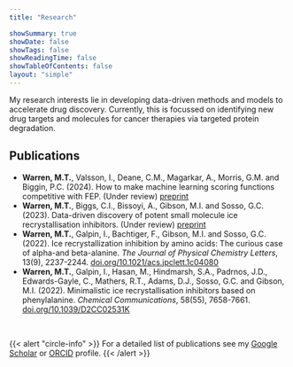 ```yaml
---
title: "Research"

showSummary: true
showDate: false
showTags: false
showReadingTime: false
showTableOfContents: false
layout: "simple"
---
```


My research interests lie in developing data-driven methods and models to accelerate drug discovery. Currently, this is focussed on identifying new drug targets and molecules for cancer therapies via targeted protein degradation. 


## Publications

- __Warren, M.T.__, Valsson, I., Deane, C.M., Magarkar, A., Morris, G.M. and Biggin, P.C. (2024). How to make machine learning scoring functions competitive with FEP. (Under review) [preprint](https:/https://chemrxiv.org/engage/chemrxiv/article-details/6675a38d5101a2ffa8274f62)
- __Warren, M.T.__, Biggs, C.I., Bissoyi, A., Gibson, M.I. and Sosso, G.C. (2023). Data-driven discovery of potent small molecule ice recrystallisation inhibitors. (Under review) [preprint](https://chemrxiv.org/engage/chemrxiv/article-details/64ef30063fdae147fa2191af)
- __Warren, M.T.__, Galpin, I., Bachtiger, F., Gibson, M.I. and Sosso, G.C. (2022). Ice recrystallization inhibition by amino acids: The curious case of alpha-and beta-alanine. _The Journal of Physical Chemistry Letters_, 13(9), 2237-2244. [doi.org/10.1021/acs.jpclett.1c04080](https://doi.org/10.1021/acs.jpclett.1c04080)
- __Warren, M.T.__, Galpin, I., Hasan, M., Hindmarsh, S.A., Padrnos, J.D., Edwards-Gayle, C., Mathers, R.T., Adams, D.J., Sosso, G.C. and Gibson, M.I. (2022). Minimalistic ice recrystallisation inhibitors based on phenylalanine. _Chemical Communications_, 58(55), 7658-7661. [doi.org/10.1039/D2CC02531K](https://doi.org/10.1039/D2CC02531K)

<br>

{{< alert "circle-info" >}}
For a detailed list of publications see my [Google Scholar](https://scholar.google.com/citations?user=28CgdpoAAAAJ&hl=en) or [ORCID](https://orcid.org/0000-0002-5860-7468)  profile.
{{< /alert >}}